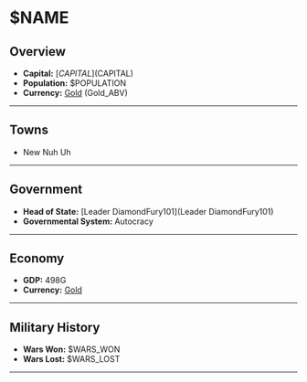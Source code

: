 # $NAME

## Overview

- **Capital:** [$CAPITAL]($CAPITAL)
- **Population:** $POPULATION
- **Currency:** [Gold](Gold) (Gold_ABV)

---

## Towns

- New Nuh Uh

---

## Government

- **Head of State:** [Leader DiamondFury101](Leader DiamondFury101)
- **Governmental System:** Autocracy

---

## Economy

- **GDP:** 498G
- **Currency:** [Gold](Gold)

---

## Military History

- **Wars Won:** $WARS_WON
- **Wars Lost:** $WARS_LOST

---

